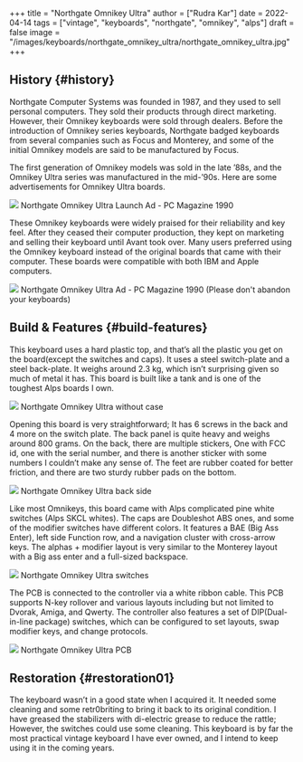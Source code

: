 +++
title = "Northgate Omnikey Ultra"
author = ["Rudra Kar"]
date = 2022-04-14
tags = ["vintage", "keyboards", "northgate", "omnikey", "alps"]
draft = false
image = "/images/keyboards/northgate_omnikey_ultra/northgate_omnikey_ultra.jpg"
+++

## History {#history}

Northgate Computer Systems was founded in 1987, and they used to sell
personal computers. They sold their products through direct marketing.
However, their Omnikey keyboards were sold through dealers. Before the
introduction of Omnikey series keyboards, Northgate badged keyboards from
several companies such as Focus and Monterey, and some of the initial
Omnikey models are said to be manufactured by Focus.

The first generation of Omnikey models was sold in the late ’88s, and the
Omnikey Ultra series was manufactured in the mid-’90s. Here are some
advertisements for Omnikey Ultra boards.

<div class="post-image">
  <img src="/images/keyboards/northgate_omnikey_ultra/northgate_omnikey_launch_ad.png" loading="lazy"/>
  <span class="img-description"> Northgate Omnikey Ultra Launch Ad - PC Magazine 1990 </span>
</div>

These Omnikey keyboards were widely praised for their reliability and key
feel. After they ceased their computer production, they kept on marketing
and selling their keyboard until Avant took over. Many users preferred
using the Omnikey keyboard instead of the original boards that came with
their computer. These boards were compatible with both IBM and Apple
computers.

<div class="post-image">
  <img src="/images/keyboards/northgate_omnikey_ultra/northgate_omnikey_ultra_ad.jpg" loading="lazy"/>
  <span class="img-description"> Northgate Omnikey Ultra Ad - PC Magazine 1990 (Please don't abandon your keyboards)</span>
</div>


## Build &amp; Features {#build-features}

This keyboard uses a hard plastic top, and that’s all the plastic you get
on the board(except the switches and caps). It uses a steel switch-plate
and a steel back-plate. It weighs around 2.3 kg, which isn’t surprising
given so much of metal it has. This board is built like a tank and is one
of the toughest Alps boards I own.

<div class="post-image">
  <img src="/images/keyboards/northgate_omnikey_ultra/northgate_omnikey_no_case.jpg" loading="lazy"/>
  <span class="img-description"> Northgate Omnikey Ultra without case</span>
</div>

Opening this board is very straightforward; It has 6 screws in the back
and 4 more on the switch plate. The back panel is quite heavy and weighs
around 800 grams. On the back, there are multiple stickers, One with FCC
id, one with the serial number, and there is another sticker with some
numbers I couldn’t make any sense of. The feet are rubber coated for
better friction, and there are two sturdy rubber pads on the bottom.

<div class="post-image">
  <img src="/images/keyboards/northgate_omnikey_ultra/northgate_omnikey_back.jpg" loading="lazy"/>
  <span class="img-description"> Northgate Omnikey Ultra back side</span>
</div>

Like most Omnikeys, this board came with Alps complicated pine white
switches (Alps SKCL whites). The caps are Doubleshot ABS ones, and some of
the modifier switches have different colors. It features a BAE (Big Ass
Enter), left side Function row, and a navigation cluster with cross-arrow
keys. The alphas + modifier layout is very similar to the Monterey layout
with a Big ass enter and a full-sized backspace.

<div class="post-image">
  <img src="/images/keyboards/northgate_omnikey_ultra/northgate_omnikey_switches.jpg" loading="lazy"/>
  <span class="img-description"> Northgate Omnikey Ultra switches</span>
</div>

The PCB is connected to the controller via a white ribbon cable. This PCB
supports N-key rollover and various layouts including but not limited to
Dvorak, Amiga, and Qwerty. The controller also features a set of
DIP(Dual-in-line package) switches, which can be configured to set
layouts, swap modifier keys, and change protocols.

<div class="post-image">
  <img src="/images/keyboards/northgate_omnikey_ultra/northgate_omnikey_pcb.jpg" loading="lazy"/>
  <span class="img-description"> Northgate Omnikey Ultra PCB</span>
</div>


## Restoration {#restoration01}

The keyboard wasn’t in a good state when I acquired it. It needed some cleaning and some retr0briting to bring it back to its original condition. I have greased the stabilizers with di-electric grease to reduce the rattle; However, the switches could use some cleaning. This keyboard is by far the most practical vintage keyboard I have ever owned, and I intend to keep using it in the coming years.

